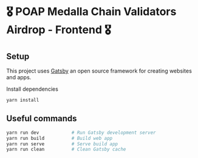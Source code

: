 # 🎖 POAP Medalla Chain Validators Airdrop - Frontend 🎖

## Setup ##
This project uses [Gatsby](https://www.gatsbyjs.com/) an open source framework for creating websites and apps.

Install dependencies
```
yarn install
```

## Useful commands ##

```bash
yarn run dev            # Run Gatsby development server
yarn run build          # Build web app
yarn run serve          # Serve build app
yarn run clean          # Clean Gatsby cache
```

